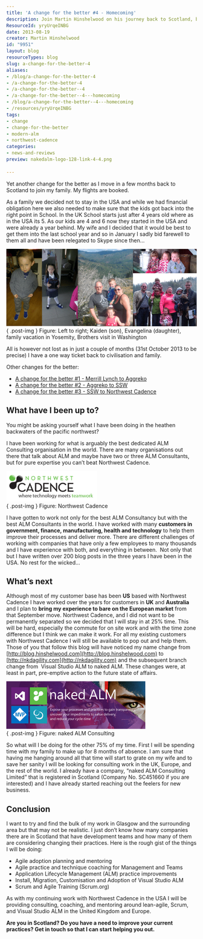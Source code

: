 ```yaml
---
title: 'A change for the better #4 - Homecoming'
description: Join Martin Hinshelwood on his journey back to Scotland, balancing family life and ALM consulting. Discover insights on agile practices and more!
ResourceId: yryUrqeINBG
date: 2013-08-19
creator: Martin Hinshelwood
id: "9951"
layout: blog
resourceTypes: blog
slug: a-change-for-the-better-4
aliases:
- /blog/a-change-for-the-better-4
- /a-change-for-the-better-4
- /a-change-for-the-better--4
- /a-change-for-the-better--4---homecoming
- /blog/a-change-for-the-better--4---homecoming
- /resources/yryUrqeINBG
tags:
- change
- change-for-the-better
- modern-alm
- northwest-cadence
categories:
- news-and-reviews
preview: nakedalm-logo-128-link-4-4.png

---
```

Yet another change for the better as I move in a few months back to Scotland to join my family. My flights are booked.

As a family we decided not to stay in the USA and while we had financial obligation here we also needed to make sure that the kids got back into the right point in School. In the UK School starts just after 4 years old where as in the USA its 5. As our kids are 4 and 6 now they started in the USA and were already a year behind. My wife and I decided that it would be best to get them into the last school year and so in January I sadly bid farewell to them all and have been relegated to Skype since then…

![My Family](images/hinshelwood-family-colage-1-1.png "My Family")  
{ .post-img }
Figure: Left to right; Kaiden (son), Evangelina (daughter), family vacation in Yosemity, Brothers visit in Washington

All is however not lost as in just a couple of months (31st October 2013 to be precise) I have a one way ticket back to civilisation and family.

Other changes for the better:

- [A change for the better #1 - Merrill Lynch to Aggreko](http://nkdagility.com/a-change-for-the-better-1/)
- [A change for the better #2 - Aggreko to SSW](http://nkdagility.com/a-change-for-the-better-2/)
- [A change for the better #3 - SSW to Northwest Cadence](http://nkdagility.com/a-change-for-the-better-3/)

## What have I been up to?

You might be asking yourself what I have been doing in the heathen backwaters of the pacific northwest?

I have been working for what is arguably the best dedicated ALM Consulting organisation in the world. There are many organisations out there that talk about ALM and maybe have two or three ALM Consultants, but for pure expertise you can’t beat Northwest Cadence.

[![NWC tagline logo_transparent](images/NWC-tagline-logo_transparent_thumb-5-5.png "NWC tagline logo_transparent")](http://nkdagility.com/wp-content/uploads/2013/08/NWC-tagline-logo_transparent-6-6.png)  
{ .post-img }
Figure: Northwest Cadence

I have gotten to work not only for the best ALM Consultancy but with the best ALM Consultants in the world. I have worked with many **customers in government, finance, manufacturing, health and technology** to help them improve their processes and deliver more. There are different challenges of working with companies that have only a few employees to many thousands and I have experience with both, and everything in between.  Not only that but I have written over 200 blog posts in the three years I have been in the USA. No rest for the wicked…

## What’s next

Although most of my customer base has been **US** based with Northwest Cadence I have worked over the years for customers in **UK** and **Australia** and I plan to **bring my experience to bare on the European market** from that September move. Northwest Cadence, and I did not want to be permanently separated so we decided that I will stay in at 25% time. This will be hard, especially the commute for on site work and with the time zone difference but I think we can make it work. For all my existing customers with Northwest Cadence I will still be available to pop out and help them. Those of you that follow this blog will have noticed my name change from [http://blog.hinshelwood.com](http://blog.hinshelwood.com) to [http://nkdagility.com](http://nkdagility.com) and the subsequent branch change from  Visual Studio ALM to naked ALM. These changes were, at least in part, pre-emptive action to the future state of affairs.

[![metro-logo-banner-linkedin-646x220](images/metro-logo-banner-linkedin-646x220_thumb-2-2.png "metro-logo-banner-linkedin-646x220")](http://nkdagility.com/wp-content/uploads/2013/08/metro-logo-banner-linkedin-646x220-3-3.png)  
{ .post-img }
Figure: naked ALM Consulting

So what will I be doing for the other 75% of my time. First I will be spending time with my family to make up for 8 months of absence. I am sure that having me hanging around all that time will start to grate on my wife and to save her sanity I will be looking for consulting work in the UK, Europe, and the rest of the world. I already have a company, “naked ALM Consulting Limited” that is registered in Scotland (Company No. SC451660 if you are interested) and I have already started reaching out the feelers for new business.

## Conclusion

I want to try and find the bulk of my work in Glasgow and the surrounding area but that may not be realistic. I just don’t know how many companies there are in Scotland that have development teams and how many of them are considering changing their practices. Here is the rough gist of the things I will be doing:

- Agile adoption planning and mentoring
- Agile practice and technique coaching for Management and Teams
- Application Lifecycle Management (ALM) practice improvements
- Install, Migration, Customisation and Adoption of Visual Studio ALM
- Scrum and Agile Training (Scrum.org)

As with my continuing work with Northwest Cadence in the USA I will be providing consulting, coaching, and mentoring around lean-agile, Scrum, and Visual Studio ALM in the United Kingdom and Europe.

**Are you in Scotland? Do you have a need to improve your current practices? Get in touch so that I can start helping you out.**

